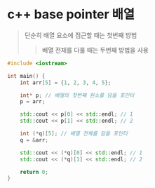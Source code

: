# c++ base pointer 배열

> 단순히 배열 요소에 접근할 때는 첫번째 방법
>
> > 배열 전체를 다룰 때는 두번째 방법을 사용

```cpp
#include <iostream>

int main() {
    int arr[5] = {1, 2, 3, 4, 5};

    int* p; // 배열의 첫번째 원소를 담을 포인터
    p = arr;

    std::cout << p[0] << std::endl; // 1
    std::cout << p[1] << std::endl; // 2

    int (*q)[5]; // 배열 전체를 담을 포인터
    q = &arr;

    std::cout << (*q)[0] << std::endl; // 1
    std::cout << (*q)[1] << std::endl; // 2

    return 0;
}
```
